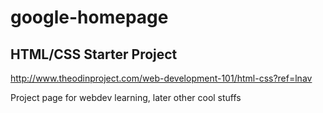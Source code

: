 # google-homepage
## HTML/CSS Starter Project
http://www.theodinproject.com/web-development-101/html-css?ref=lnav

Project page for webdev learning, later other cool stuffs


